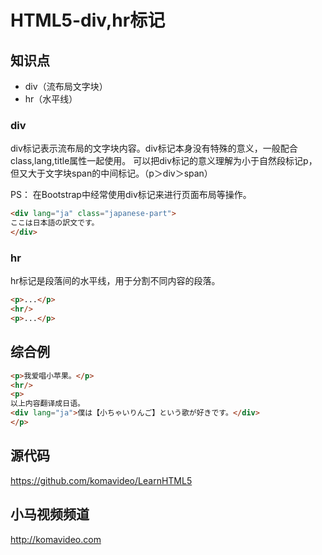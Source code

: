 HTML5-div,hr标记
===============

## 知识点

* div（流布局文字块）
* hr（水平线）

### div

div标记表示流布局的文字块内容。div标记本身没有特殊的意义，一般配合class,lang,title属性一起使用。
可以把div标记的意义理解为小于自然段标记p，但又大于文字块span的中间标记。（p＞div＞span）

PS：
在Bootstrap中经常使用div标记来进行页面布局等操作。

~~~html
<div lang="ja" class="japanese-part">
ここは日本語の訳文です。
</div>
~~~

### hr

hr标记是段落间的水平线，用于分割不同内容的段落。

~~~html
<p>...</p>
<hr/>
<p>...</p>
~~~

## 综合例

~~~html
<p>我爱唱小苹果。</p>
<hr/>
<p>
以上内容翻译成日语。
<div lang="ja">僕は【小ちゃいりんご】という歌が好きです。</div>
</p>
~~~

## 源代码

https://github.com/komavideo/LearnHTML5

## 小马视频频道

http://komavideo.com
